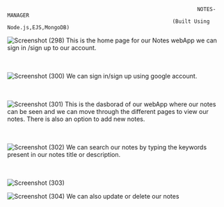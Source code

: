                                                                  NOTES-MANAGER
                                                         (Built Using Node.js,EJS,MongoDB)
![Screenshot (298)](https://user-images.githubusercontent.com/85643531/233284568-e23e6c7c-fe11-41e8-8ec9-60db947f1de2.png)
This is the home page for our Notes webApp we can sign in /sign up to our account.
<br>
<br>
<br>

![Screenshot (300)](https://user-images.githubusercontent.com/85643531/233284643-2c89ce1b-3e3d-4f96-887d-bab97e0028bb.png)
We can sign in/sign up using google account.
<br>
<br>
<br>

![Screenshot (301)](https://user-images.githubusercontent.com/85643531/233284813-56fa8f1a-c99a-4676-bf9b-814bd505a552.png)
This is the dasborad of our webApp where our notes can be seen and we can move through the different pages to view our notes. There is also an option to add new notes.
<br>
<br>
<br>

![Screenshot (302)](https://user-images.githubusercontent.com/85643531/233286154-aa485527-02ff-46b1-831d-20c257667b3b.png)
We can search our notes by typing the keywords present in our notes title or description.
<br>
<br>
<br>

![Screenshot (303)](https://user-images.githubusercontent.com/85643531/233286798-87059b41-189b-4924-9edf-cfacaeb4e0bc.png)

![Screenshot (304)](https://user-images.githubusercontent.com/85643531/233287000-7bd03875-5b18-4a3f-86c8-451f1d2529b4.png)
We can also update or delete our notes 
